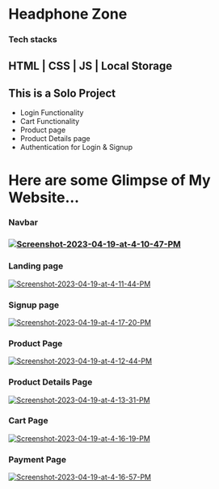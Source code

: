 # Headphone Zone <br>

<h3>Tech stacks</h3>
<h2>HTML | CSS | JS | Local Storage</h2>
<h2>This is a Solo Project</h2>
<ul>
<li>Login Functionality</li>
<li>Cart Functionality</li>
<li>Product page</li>
<li>Product Details page</li>
<li>Authentication for Login & Signup</li>

</ul>
<h1>
Here are some Glimpse of My Website...</h1>
<h3>Navbar<h3>
  <a href="https://ibb.co/F5RHS3F"><img src="https://i.ibb.co/R3Rjxbq/Screenshot-2023-04-19-at-4-10-47-PM.png" alt="Screenshot-2023-04-19-at-4-10-47-PM" border="0"></a>
  

  <h3>Landing page</h3>
  <a href="https://ibb.co/3kP8Tvc"><img src="https://i.ibb.co/JCSbcqH/Screenshot-2023-04-19-at-4-11-44-PM.png" alt="Screenshot-2023-04-19-at-4-11-44-PM" border="0"></a>
  
  
 <h3>Signup page</h3>
 <a href="https://ibb.co/C7Hnwr3"><img src="https://i.ibb.co/k8ShGds/Screenshot-2023-04-19-at-4-17-20-PM.png" alt="Screenshot-2023-04-19-at-4-17-20-PM" border="0"></a>
  
  <h3>Product Page</h3>
  <a href="https://ibb.co/5sy9LR3"><img src="https://i.ibb.co/3SqscCb/Screenshot-2023-04-19-at-4-12-44-PM.png" alt="Screenshot-2023-04-19-at-4-12-44-PM" border="0"></a><br/>
  
  
  <h3>Product Details Page</h3>
  <a href="https://ibb.co/vwYw0y2"><img src="https://i.ibb.co/TvLv9jz/Screenshot-2023-04-19-at-4-13-31-PM.png" alt="Screenshot-2023-04-19-at-4-13-31-PM" border="0"></a>
  
  <h3>Cart Page</h3>
  
  <a href="https://ibb.co/HFNTyTJ"><img src="https://i.ibb.co/ZLHzrzZ/Screenshot-2023-04-19-at-4-16-19-PM.png" alt="Screenshot-2023-04-19-at-4-16-19-PM" border="0"></a>
  
  <h3>Payment Page</h3>
  <a href="https://ibb.co/TK7yzks"><img src="https://i.ibb.co/9w1PRN7/Screenshot-2023-04-19-at-4-16-57-PM.png" alt="Screenshot-2023-04-19-at-4-16-57-PM" border="0"></a>
